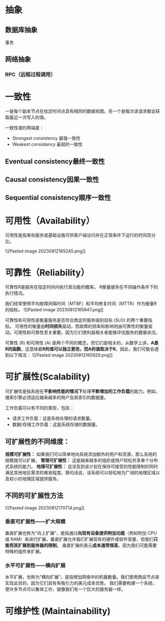 
# 抽象
## 数据库抽象
事务

## 网络抽象
### RPC（远程过程调用）


# 一致性

一是每个副本节点在给定时间点具有相同的数据视图。另一个是每次读请求都会获取最近一次写入的值。

一致性谱的两端是：
- Strongest consistency 最强一致性
- Weakest consistency 最弱的一致性

## Eventual consistency最终一致性


## Causal consistency因果一致性


## Sequential consistency顺序一致性


# 可用性（Availability）
可用性是指某些服务或基础设施可供客户端访问并在正常条件下运行的时间百分比。

![[Pasted image 20230812165245.png]]

# 可靠性（Reliability）

可靠性R是服务在指定时间内执行其功能的概率。
R衡量服务在不同操作条件下的执行情况。

我们经常使用平均故障间隔时间（MTBF）和平均修复时间（MTTR）作为衡量R的指标。
![[Pasted image 20230812165647.png]]

可靠性和可用性是衡量服务是否符合商定的服务级别目标 (SLO) 的两个重要指标。
可用性的衡量由**时间损失**驱动，而故障的频率和影响则由可靠性的衡量驱动。可用性和可靠性至关重要，因为它们使利益相关者能够评估服务的健康状况。

可靠性 (R) 和可用性 (A) 是两个不同的概念，但它们是相关的。从数学上讲，**A是R的函数**。这意味着**R的值可以独立更改，而A的值取决于R**。因此，我们可能会遇到以下情况：
![[Pasted image 20230812165929.png]]

# 可扩展性(Scalability)
可扩展性是指系统在**不影响性能的情况下**处理**不断增加的工作负载**的能力。例如，搜索引擎必须适应越来越多的用户及其索引的数据量。

工作负载可以有不同的类型，包括：
- 请求工作负载：这是系统处理的请求数量。
- 数据/存储工作负载：这是系统存储的数据量。

## 可扩展性的不同维度：

**规模可扩展性：**
如果我们可以简单地向系统添加额外的用户和资源，那么系统的规模就可以扩展。
**管理可扩展性：**
这是越来越多的组织或用户轻松共享单个分布式系统的能力。
**地理可扩展性：**
这涉及到该计划在保持可接受的性能限制的同时满足其他地区需求的难易程度。换句话说，该系统可以轻松地为广阔的地理区域以及较小的地理区域提供服务。


## 不同的可扩展性方法
![[Pasted image 20230812170714.png]]

### 垂直可扩展性——扩大规模

垂直扩展也称为“向上扩展”，是指通过**向现有设备提供附加功能**（例如附加 CPU 或 RAM）来进行扩展。垂直扩展允许我们扩展现有的硬件或软件容量，但我们**只能将其扩展到服务器的限制**。
垂直扩展的美元**成本通常很高**，因为我们可能需要特殊的组件来扩展。

### 水平可扩展性——横向扩展
水平扩展，也称为“横向扩展”，是指增加网络中的机器数量。我们使用商品节点来实现此目的，因为它们具有有吸引力的美元成本优势。
我们需要构建一个系统，使许多节点可以集体工作，就像我们有一个巨大的服务器一样。


# 可维护性 (Maintainability)


